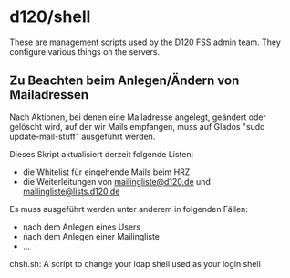 # d120/shell

These are management scripts used by the D120 FSS admin team. They configure
various things on the servers.


## Zu Beachten beim Anlegen/Ändern von Mailadressen

Nach Aktionen, bei denen eine Mailadresse angelegt, geändert oder
gelöscht wird, auf der wir Mails empfangen, muss auf Glados "sudo
update-mail-stuff" ausgeführt werden.

Dieses Skript aktualisiert derzeit folgende Listen:

* die Whitelist für eingehende Mails beim HRZ
* die Weiterleitungen von mailingliste@d120.de und mailingliste@lists.d120.de


Es muss ausgeführt werden unter anderem in folgenden Fällen:
* nach dem Anlegen eines Users
* nach dem Anlegen einer Mailingliste
* ...

chsh.sh:
A script to change your ldap shell used as your login shell
